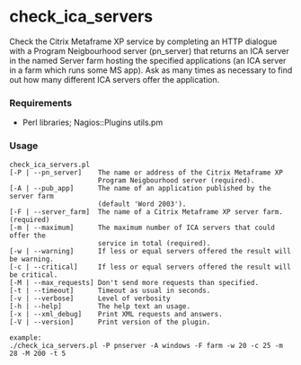 check_ica_servers
=================

Check the Citrix Metaframe XP service by completing an HTTP dialogue with a Program
Neigbourhood server (pn_server) that returns an ICA server in the named Server farm
hosting the specified applications (an ICA server in a farm which runs some MS app).
Ask as many times as necessary to find out how many different ICA servers offer the
application.


### Requirements

* Perl libraries; Nagios::Plugins utils.pm

### Usage

    check_ica_servers.pl
    [-P | --pn_server]    The name or address of the Citrix Metaframe XP
                          Program Neigbourhood server (required).
    [-A | --pub_app]      The name of an application published by the server farm 
                          (default 'Word 2003').
    [-F | --server_farm]  The name of a Citrix Metaframe XP server farm. (required)
    [-m | --maximum]      The maximum number of ICA servers that could offer the
                          service in total (required).
    [-w | --warning]      If less or equal servers offered the result will be warning.
    [-c | --critical]     If less or equal servers offered the result will be critical.
    [-M | --max_requests] Don't send more requests than specified.
    [-t | --timeout]      Timeout as usual in seconds.
    [-v | --verbose]      Level of verbosity
    [-h | --help]         The help text an usage.
    [-x | --xml_debug]    Print XML requests and answers.
    [-V | --version]      Print version of the plugin.
    
    example:
    ./check_ica_servers.pl -P pnserver -A windows -F farm -w 20 -c 25 -m 28 -M 200 -t 5 


